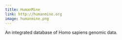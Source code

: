 ```yaml
---
title: HumanMine
link: http://humanmine.org
image: humanmine.png
---
```

An integrated database of Homo sapiens genomic data.
